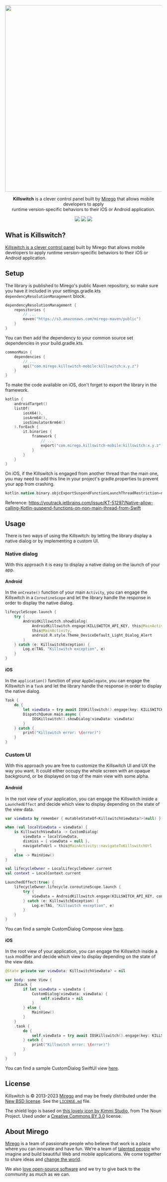 <div align="center">
  <img src="https://github.com/mirego/killswitch-mobile/assets/11348/2210c092-6640-46d1-b2ce-e70dc0510754" width="600" />
  <p><strong>Killswitch</strong> is a clever control panel built by <a href="https://www.mirego.com">Mirego</a> that allows mobile developers to apply<br /> runtime version-specific behaviors to their iOS or Android application.</p>
  <a href="https://github.com/mirego/killswitch-mobile/actions/workflows/ci.yaml"><img src="https://github.com/mirego/killswitch-mobile/actions/workflows/ci.yaml/badge.svg"/></a>
  <a href="https://kotlinlang.org/"><img src="https://img.shields.io/badge/kotlin-1.9.10-blue.svg?logo=kotlin"/></a>
  <a href="https://opensource.org/licenses/BSD-3-Clause"><img src="https://img.shields.io/badge/License-BSD_3--Clause-blue.svg"/></a>
</div>

## What is Killswitch?

[Killswitch is a clever control panel](https://github.com/mirego/killswitch) built by Mirego that allows mobile developers to apply runtime version-specific behaviors to their iOS or Android application.

## Setup

The library is published to Mirego's public Maven repository, so make sure you have it included in your settings.gradle.kts `dependencyResolutionManagement` block.

```kotlin
dependencyResolutionManagement {
    repositories {
        // ...
        maven("https://s3.amazonaws.com/mirego-maven/public")
    }
}
```

You can then add the dependency to your common source set dependencies in your build.gradle.kts.

```kotlin
commonMain {
    dependencies {
        // ...
        api("com.mirego.killswitch-mobile:killswitch:x.y.z")
    }
}
```

To make the code available on iOS, don't forget to export the library in the framework.

```kotlin
kotlin {
    androidTarget()
    listOf(
        iosX64(),
        iosArm64(),
        iosSimulatorArm64()
    ).forEach {
        it.binaries {
            framework {
                // ...
                export("com.mirego.killswitch-mobile:killswitch:x.y.z")
            }
        }
    }
}
```

On iOS, if the Killswitch is engaged from another thread than the main one, you may need to add this line in your project's gradle.properties to prevent your app from crashing.

```groovy
kotlin.native.binary.objcExportSuspendFunctionLaunchThreadRestriction=none
```

Reference: https://youtrack.jetbrains.com/issue/KT-51297/Native-allow-calling-Kotlin-suspend-functions-on-non-main-thread-from-Swift

## Usage

There is two ways of using the Killswitch: by letting the library display a native dialog or by implementing a custom UI.

### Native dialog

With this approach it is easy to display a native dialog on the launch of your app.

#### Android

In the `onCreate()` function of your main `Activity`, you can engage the Killswitch in a `CoroutineScope` and let the library handle the response in order to display the native dialog.

```kotlin
lifecycleScope.launch {
    try {
        AndroidKillswitch.showDialog(
            AndroidKillswitch.engage(KILLSWITCH_API_KEY, this@MainActivity, KILLSWITCH_URL),
            this@MainActivity,
            android.R.style.Theme_DeviceDefault_Light_Dialog_Alert
        )
    } catch (e: KillswitchException) {
        Log.e(TAG, "Killswitch exception", e)
    }
}
```

#### iOS

In the `application()` function of your `AppDelegate`, you can engage the Killswitch in a `Task` and let the library handle the response in order to display the native dialog.

```swift
Task {
    do {
        let viewData = try await IOSKillswitch().engage(key: KILLSWITCH_API_KEY, url: KILLSWITCH_URL)
        DispatchQueue.main.async {
            IOSKillswitch().showDialog(viewData: viewData)
        }
    } catch {
        print("Killswitch error: \(error)")
    }
}
```

### Custom UI

With this approach you are free to customize the Killswitch UI and UX the way you want. It could either occupy the whole screen with an opaque background, or be displayed on top of the main view with some alpha.

#### Android

In the root view of your application, you can engage the Killswitch inside a `LaunchedEffect` and decide which view to display depending on the state of the view data.

```kotlin
var viewData by remember { mutableStateOf<KillswitchViewData?>(null) }

when (val localViewData = viewData) {
    is KillswitchViewData -> CustomDialog(
        viewData = localViewData,
        dismiss = { viewData = null },
        navigateToUrl = this@MainActivity::navigateToKillswitchUrl
    )
    else -> MainView()
}

val lifecycleOwner = LocalLifecycleOwner.current
val context = LocalContext.current

LaunchedEffect(true) {
    lifecycleOwner.lifecycle.coroutineScope.launch {
        try {
            viewData = AndroidKillswitch.engage(KILLSWITCH_API_KEY, context, KILLSWITCH_URL)
        } catch (e: KillswitchException) {
            Log.e(TAG, "Killswitch exception", e)
        }
    }
}
```

You can find a sample CustomDialog Compose view [here](sample/android/src/main/java/com/mirego/killswitch/sample/CustomDialog.kt).

#### iOS

In the root view of your application, you can engage the Killswitch inside a `task` modifier and decide which view to display depending on the state of the view data.

```swift
@State private var viewData: KillswitchViewData? = nil

var body: some View {
    ZStack {
        if let viewData = viewData {
            CustomDialog(viewData: viewData) {
                self.viewData = nil
            }
        } else {
            MainView()
        }
    }
    .task {
        do {
            self.viewData = try await IOSKillswitch().engage(key: KILLSWITCH_API_KEY, url: KILLSWITCH_URL)
        } catch {
            print("Killswitch error: \(error)")
        }
    }
}
```

You can find a sample CustomDialog SwiftUI view [here](sample/ios/ios/CustomDialog.swift).

## License

Killswitch is © 2013-2023 [Mirego](https://www.mirego.com) and may be freely distributed under the [New BSD license](http://opensource.org/licenses/BSD-3-Clause). See the [`LICENSE.md`](https://github.com/mirego/killswitch/blob/main/LICENSE.md) file.

The shield logo is based on [this lovely icon by Kimmi Studio](https://thenounproject.com/icon/shield-1055246/), from The Noun Project. Used under a [Creative Commons BY 3.0](http://creativecommons.org/licenses/by/3.0/) license.

## About Mirego

[Mirego](https://www.mirego.com) is a team of passionate people who believe that work is a place where you can innovate and have fun. We’re a team of [talented people](https://life.mirego.com) who imagine and build beautiful Web and mobile applications. We come together to share ideas and [change the world](http://www.mirego.org).

We also [love open-source software](https://open.mirego.com) and we try to give back to the community as much as we can.
